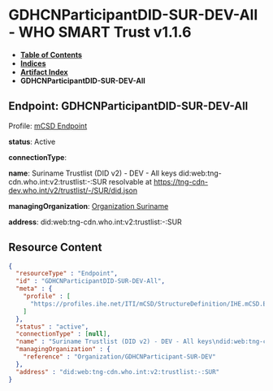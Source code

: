 # GDHCNParticipantDID-SUR-DEV-All - WHO SMART Trust v1.1.6

* [**Table of Contents**](toc.md)
* [**Indices**](indices.md)
* [**Artifact Index**](artifacts.md)
* **GDHCNParticipantDID-SUR-DEV-All**

## Endpoint: GDHCNParticipantDID-SUR-DEV-All

Profile: [mCSD Endpoint](https://profiles.ihe.net/ITI/mCSD/4.0.0/StructureDefinition-IHE.mCSD.Endpoint.html)

**status**: Active

**connectionType**: 

**name**: Suriname Trustlist (DID v2) - DEV - All keys did:web:tng-cdn.who.int:v2:trustlist:-:SUR resolvable at https://tng-cdn-dev.who.int/v2/trustlist/-/SUR/did.json

**managingOrganization**: [Organization Suriname](Organization-GDHCNParticipant-SUR-DEV.md)

**address**: did:web:tng-cdn.who.int:v2:trustlist:-:SUR



## Resource Content

```json
{
  "resourceType" : "Endpoint",
  "id" : "GDHCNParticipantDID-SUR-DEV-All",
  "meta" : {
    "profile" : [
      "https://profiles.ihe.net/ITI/mCSD/StructureDefinition/IHE.mCSD.Endpoint"
    ]
  },
  "status" : "active",
  "connectionType" : [null],
  "name" : "Suriname Trustlist (DID v2) - DEV - All keys\ndid:web:tng-cdn.who.int:v2:trustlist:-:SUR\nresolvable at https://tng-cdn-dev.who.int/v2/trustlist/-/SUR/did.json",
  "managingOrganization" : {
    "reference" : "Organization/GDHCNParticipant-SUR-DEV"
  },
  "address" : "did:web:tng-cdn.who.int:v2:trustlist:-:SUR"
}

```
